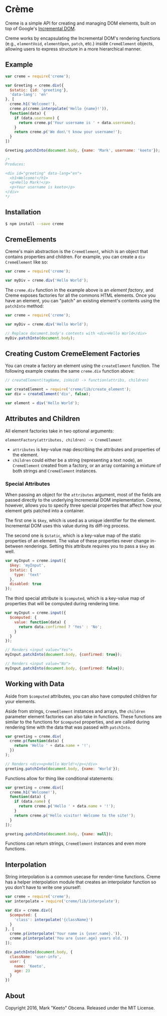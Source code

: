 Crème
=====

Creme is a simple API for creating and managing DOM elements, built on top of Google's [Incremental DOM](https://github.com/google/incremental-dom).

Creme works by encapsulating the Incremental DOM's rendering functions (e.g., `elementVoid`, `elementOpen`, `patch`, etc.) inside `CremeElement` objects, allowing users to express structure in a more hierarchical manner.

## Example

```js
var creme = require('creme');

var Greeting = creme.div({
  $static: {id: 'greeting'},
  'data-lang': 'en'
}, [
  creme.h1('Welcome!'),
  creme.p(creme.interpolate('Hello {name}!')),
  function(data) {
    if (data.username) {
      return creme.p('Your username is ' + data.username);
    }
    return creme.p('We don\'t know your username!');
  }
])

Greeting.patchInto(document.body, {name: 'Mark', username: 'keeto'});

/*
Produces:

<div id="greeting" data-lang="en">
  <h1>Welcome!</h1>
  <p>Hello Mark!</p>
  <p>Your username is keeto</p>
</div>
*/
```

## Installation

```sh
$ npm install --save creme
```

## CremeElements

Creme's main abstraction is the `CremeElement`, which is an object that contains properties and children. For example, you can create a `div` `CremeElement` like so:

```js
var creme = require('creme');

var myDiv = creme.div('Hello World');
```

The `creme.div` function in the example above is an *element factory*, and Creme exposes factories for all the commons HTML elements.  Once you have an element, you can "patch" an existing element's contents using the `patchInto` method:

```js
var creme = require('creme');

var myDiv = creme.div('Hello World');

// Replace document.body's contents with <div>Hello World</div>
myDiv.patchInto(document.body);
```

## Creating Custom CremeElement Factories

You can create a factory an element using the `createElement` function. The following example creates the same `creme.div` function above:

```js
// createElement(tagName, isVoid) -> function(attribs, children)

var createElement = require('creme/lib/create_element');
var div = createElement('div', false);

var element = div('Hello World');
```

## Attributes and Children

All element factories take in two optional arguments:

```
elementFactory(attributes, children) -> CremeElement
```

- `attributes` is key-value map describing the attributes and properties of the element.
- `children` could either be a string (representing a text node), an `CremeElement` created from a factory, or an array containing a mixture of both strings and `CremeElement` instances.

### Special Attributes

When passing an object for the `attributes` argument, most of the fields are passed directly to the underlying Incremental DOM implementation. Creme, however, allows you to specify three special properties that affect how your element gets patched into a container.

The first one is `$key`, which is used as a unique identifier for the element. Incremental DOM uses this value during its diff-ing process.

The second one is `$static`, which is a key-value map of the static properties of an element. The value of these properties never change in-between renderings. Setting this attribute requires you to pass a `$key` as well.

```js
var myInput = creme.input({
  $key: 'myInput',
  $static: {
    type: 'text'
  },
  disabled: true
});
```

The third special attribute is `$computed`, which is a key-value map of properties that will be computed during rendering time.

```js
var myInput = creme.input({
  $computed: {
    value: function(data) {
      return data.confirmed ? 'Yes' : 'No';
    }
  }
});

// Renders <input value="Yes">
myInput.patchInto(document.body, {confirmed: true});

// Renders <input value="No">
myInput.patchInto(document.body, {confirmed: false});
```


## Working with Data

Aside from `$computed` attributes, you can also have computed children for your elements.

Aside from strings, `CremeElement` instances and arrays, the `children` parameter element factories can also take in functions. These functions are similar to the functions for `$computed` properties, and are called during rendering time with the data that was passed with `patchInto`.

```js
var greeting = creme.div(
  creme.p(function(data) {
    return 'Hello ' + data.name + '!';
  })
);

// Renders <div><p>Hello World!</p></div>
greeting.patchInto(document.body, {name: 'World'});
```

Functions allow for thing like conditional statements:

```js
var greeting = creme.div([
  creme.h1('Welcome!'),
  function(data) {
    if (data.name) {
      return creme.p('Hello ' + data.name + '!');
    }
    return creme.p('Hello visitor! Welcome to the site!');
  }
]);

greeting.patchInto(document.body, {name: null});
```

Functions can return strings, `CremeElement` instances and even more functions.

## Interpolation

String interpolation is a common usecase for render-time functions. Creme has a helper interpolation module that creates an interpolator function so you don't have to write one yourself:

```js
var creme = require('creme');
var interpolate = require('creme/lib/interpolate');

var div = creme.div({
  $computed: {
    'class': interpolate('{className}')
  }
}, [
  creme.p(interpolate('Your name is {user.name}.')),
  creme.p(interpolate('You are {user.age} years old.'))
]);

div.patchInto(document.body, {
  className: 'user-info',
  user: {
    name: 'Keeto',
    age: 23
  }
})
```

## About

Copyright 2016, Mark "Keeto" Obcena. Released under the MIT License.
